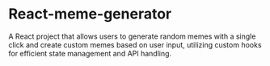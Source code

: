 # React-meme-generator
A React project that allows users to generate random memes with a single click and create custom memes based on user input, utilizing custom hooks for efficient state management and API handling.
